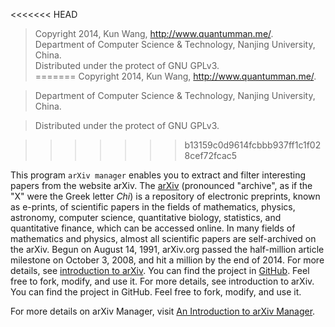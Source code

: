 <<<<<<< HEAD
> Copyright 2014, Kun Wang, http://www.quantumman.me/.  
>  Department of Computer Science & Technology, Nanjing University, China.  
> Distributed under the protect of GNU GPLv3.  
=======
> Copyright 2014, Kun Wang, http://www.quantumman.me/.

>  Department of Computer Science & Technology, Nanjing University, China.

> Distributed under the protect of GNU GPLv3.

>>>>>>> b13159c0d9614fcbbb937ff1c1f028cef72fcac5

This program `arXiv manager` enables you to extract and filter interesting papers from the website arXiv. The [arXiv](http://www.arxiv.org/) (pronounced "archive", as if the "X" were the Greek letter *Chi*) is a repository of electronic preprints, known as e-prints, of scientific papers in the fields of mathematics, physics, astronomy, computer science, quantitative biology, statistics, and quantitative finance, which can be accessed online. In many fields of mathematics and physics, almost all scientific papers are self-archived on the arXiv. Begun on August 14, 1991, arXiv.org passed the half-million article milestone on October 3, 2008, and hit a million by the end of 2014. For more details, see [introduction to arXiv](https://en.wikipedia.org/wiki/ArXiv). You can find the project in [GitHub](https://github.com/nju-cs-quark/arxiv-manager). Feel free to fork, modify, and use it. For more details, see introduction to arXiv. You can find the project in GitHub. Feel free to fork, modify, and use it.

For more details on arXiv Manager, visit [An Introduction to arXiv Manager](http://quantumman.me/blog/arxiv-manager.html).